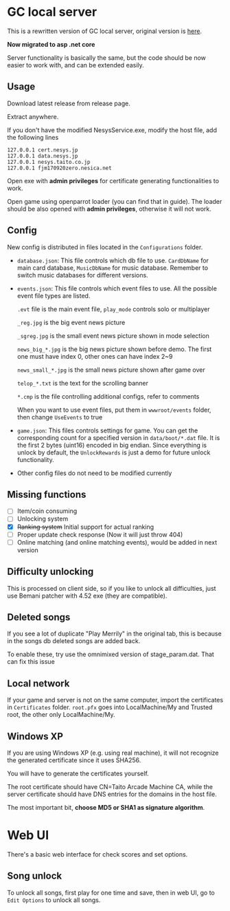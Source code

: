 # GC local server

This is a rewritten version of GC local server, original version is [here](https://github.com/asesidaa/gc-local-server).

**Now migrated to asp .net core**

Server functionality is basically the same, but the code should be now easier to work with, and can be extended easily.

## Usage

Download latest release from release page.

Extract anywhere.

If you don't have the modified NesysService.exe, modify the host file, add the following lines

```
127.0.0.1 cert.nesys.jp
127.0.0.1 data.nesys.jp
127.0.0.1 nesys.taito.co.jp
127.0.0.1 fjm170920zero.nesica.net
```

Open exe with **admin privileges** for certificate generating functionalities to work.

Open game using openparrot loader (you can find that in guide). The loader should be also opened with **admin privileges**, otherwise it will not work.

## Config

New config is distributed in files located in the `Configurations` folder.

- `database.json`: This file controls which db file to use. `CardDbName` for main card database, `MusicDbName` for music database. Remember to switch music databases for different versions.

- `events.json`: This file controls which event files to use. All the possible event file types are listed. 

  `.evt` file is the main event file, `play_mode` controls solo or multiplayer

  `_reg.jpg` is the big event news picture

  `_sgreg.jpg` is the small event news picture shown in mode selection

  `news_big_*.jpg` is the big news picture shown before demo. The first one must have index 0, other ones can have index 2~9

  `news_small_*.jpg` is the small news picture shown after game over

  `telop_*.txt` is the text for the scrolling banner

  `*.cmp` is the file controlling additional configs, refer to comments

  When you want to use event files, put them in `wwwroot/events` folder, then change `UseEvents` to true

- `game.json`: This files controls settings for game. You can get the corresponding count for a specified version in `data/boot/*.dat` file. It is the first 2 bytes (uint16) encoded in big endian. Since everything is unlock by default, the `UnlockRewards` is just a demo for future unlock functionality.

- Other config files do not need to be modified currently

## Missing functions

- [ ] Item/coin consuming 
- [ ] Unlocking system
- [x] ~~Ranking system~~ Initial support for actual ranking
- [ ] Proper update check response (Now it will just throw 404)
- [ ] Online matching (and online matching events), would be added in next version

## Difficulty unlocking

This is processed on client side, so if you like to unlock all difficulties, just use Bemani patcher with 4.52 exe (they are compatible).

## Deleted songs

If you see a lot of duplicate "Play Merrily" in the original tab, this is because in the songs db deleted songs are added back.

To enable these, try use the omnimixed version of stage_param.dat. That can fix this issue

## Local network

If your game and server is not on the same computer, import the certificates in `Certificates`  folder. `root.pfx` goes into LocalMachine/My and Trusted root, the other only LocalMachine/My.

## Windows XP

If you are using Windows XP (e.g. using real machine), it will not recognize the generated certificate since it uses SHA256.

You will have to generate the certificates yourself. 

The root certificate should have CN=Taito Arcade Machine CA, while the server certificate should have DNS entries for the domains in the host file.

The most important bit, **choose MD5 or SHA1 as signature algorithm**.

# Web UI

There's a basic web interface for check scores and set options.

## Song unlock

To unlock all songs, first play for one time and save, then in web UI, go to `Edit Options` to unlock all songs.
